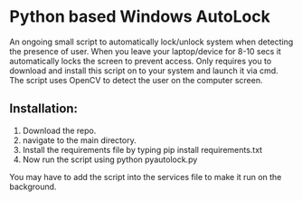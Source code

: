 # Python based Windows AutoLock
An ongoing small script to automatically lock/unlock system when detecting the presence of user.
When you leave your laptop/device for 8-10 secs it automatically locks the screen to prevent access. 
Only requires you to download and install this script on to your system and launch it via cmd.
The script uses OpenCV to detect the user on the computer screen. 

## Installation:
1. Download the repo.
2. navigate to the main directory.
3. Install the requirements file by typing pip install requirements.txt
4. Now run the script using python pyautolock.py

You may have to add the script into the services file to make it run on the background.
